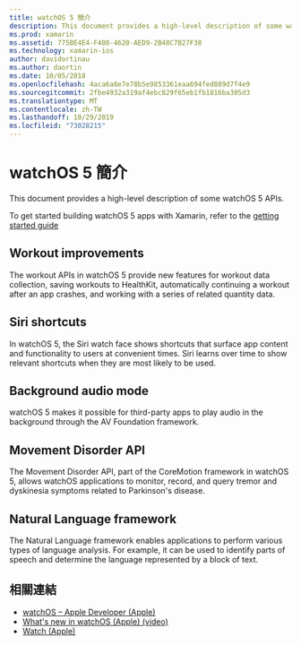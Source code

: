 ```yaml
---
title: watchOS 5 簡介
description: This document provides a high-level description of some watchOS 5 APIs for Xamarin.
ms.prod: xamarin
ms.assetid: 775BE4E4-F408-4620-AED9-2B48C7B27F38
ms.technology: xamarin-ios
author: davidortinau
ms.author: daortin
ms.date: 10/05/2018
ms.openlocfilehash: 4aca6a8e7e78b5e9853361eaa694fed889d7f4e9
ms.sourcegitcommit: 2fbe4932a319af4ebc829f65eb1fb1816ba305d3
ms.translationtype: MT
ms.contentlocale: zh-TW
ms.lasthandoff: 10/29/2019
ms.locfileid: "73028215"
---
```

# <a name="introduction-to-watchos-5"></a>watchOS 5 簡介

This document provides a high-level description of some watchOS 5 APIs.

To get started building watchOS 5 apps with Xamarin, refer to the [getting started guide](~/ios/platform/introduction-to-ios12/get-started.md)

## <a name="workout-improvements"></a>Workout improvements

The workout APIs in watchOS 5 provide new features for workout data collection, saving workouts to HealthKit, automatically continuing a workout after an app crashes, and working with a series of related quantity data.

## <a name="siri-shortcuts"></a>Siri shortcuts

In watchOS 5, the Siri watch face shows shortcuts that surface app content and functionality to users at convenient times. Siri learns over time to show relevant shortcuts when they are most likely to be used.

## <a name="background-audio-mode"></a>Background audio mode

watchOS 5 makes it possible for third-party apps to play audio in the background through the AV Foundation framework.

## <a name="movement-disorder-api"></a>Movement Disorder API

The Movement Disorder API, part of the CoreMotion framework in watchOS 5, allows watchOS applications to monitor, record, and query tremor and dyskinesia symptoms related to Parkinson's disease.

## <a name="natural-language-framework"></a>Natural Language framework

The Natural Language framework enables applications to perform various types of language analysis. For example, it can be used to identify parts of speech and determine the language represented by a block of text.

## <a name="related-links"></a>相關連結

- [watchOS – Apple Developer (Apple)](https://developer.apple.com/watchOS/)
- [What's new in watchOS (Apple) (video)](https://developer.apple.com/videos/play/wwdc2018/206/)
- [Watch (Apple)](https://www.apple.com/watch/)
